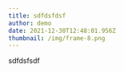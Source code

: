 ```yaml
---
title: sdfdsfdsf
author: demo
date: 2021-12-30T12:48:01.956Z
thumbnail: /img/frame-8.png
---
```

sdfdsfsdf